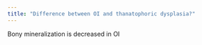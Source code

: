 ```yaml
---
title: "Difference between OI and thanatophoric dysplasia?"
---
```

Bony mineralization is decreased in OI

